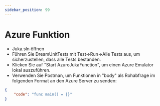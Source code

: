 ```yaml
---
sidebar_position: 99
---
```


# Azure Funktion

- Juka.sln öffnen
- Führen Sie DreamUnitTests mit Test->Run->Alle Tests aus, um sicherzustellen, dass alle Tests bestanden.
- Klicken Sie auf "Start AzureJukaFunction", um einen Azure Emulator lokal auszuführen.
- Verwenden Sie Postman, um Funktionen in "body" als Rohabfrage im folgenden Format an den Azure Server zu senden:

```json
{
    "code": "func main() = {}"
}
```
